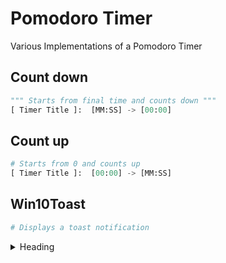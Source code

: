 # Pomodoro Timer
Various Implementations of a Pomodoro Timer

## Count down

```python
""" Starts from final time and counts down """
[ Timer Title ]:  [MM:SS] -> [00:00]
```


## Count up

```python
# Starts from 0 and counts up
[ Timer Title ]:  [00:00] -> [MM:SS] 
```

## Win10Toast

```python
# Displays a toast notification
```

<details>
<summary>Heading</summary>

some detail
</details>

<!-- This is a test, no need to translate -->
